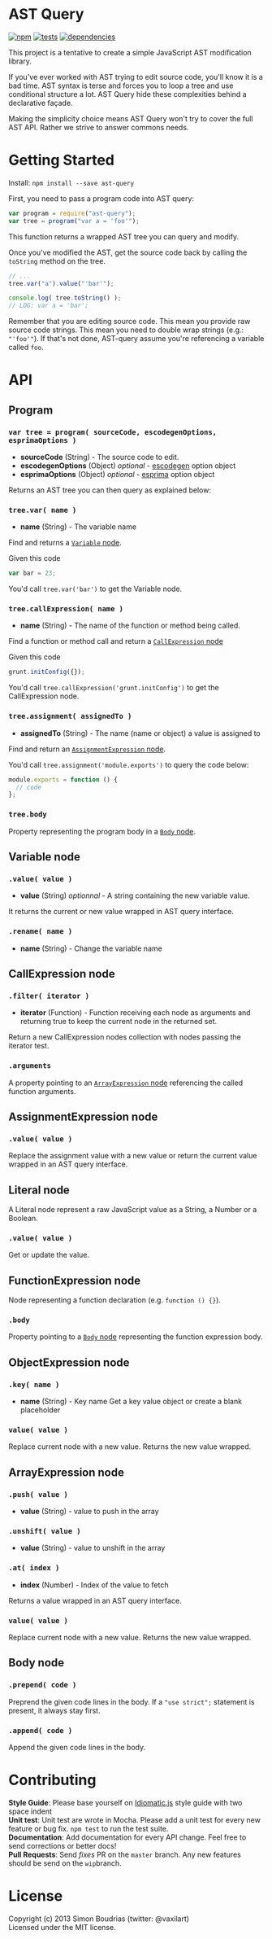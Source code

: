 AST Query
================

[![npm](https://badge.fury.io/js/ast-query.svg)](http://badge.fury.io/js/ast-query) [![tests](https://travis-ci.org/SBoudrias/AST-query.svg?branch=master)](http://travis-ci.org/SBoudrias/AST-query) [![dependencies](https://david-dm.org/SBoudrias/AST-query.svg?theme=shields.io)](https://david-dm.org/SBoudrias/AST-query)


This project is a tentative to create a simple JavaScript AST modification library.

If you've ever worked with AST trying to edit source code, you'll know it is a bad time. AST syntax is terse and forces you to loop a tree and use conditional structure a lot. AST Query hide these complexities behind a declarative façade.

Making the simplicity choice means AST Query won't try to cover the full AST API. Rather we strive to answer commons needs.


Getting Started
================

Install: `npm install --save ast-query`

First, you need to pass a program code into AST query:

``` javascript
var program = require("ast-query");
var tree = program("var a = 'foo'");
```

This function returns a wrapped AST tree you can query and modify.

Once you've modified the AST, get the source code back by calling the `toString` method on the tree.

``` javascript
// ...
tree.var("a").value("'bar'");

console.log( tree.toString() );
// LOG: var a = 'bar';
```

Remember that you are editing source code. This mean you provide raw source code strings. This mean you need to double wrap strings (e.g.: `"'foo'"`). If that's not done, AST-query assume you're referencing a variable called `foo`.


API
================

Program
----------------

### `var tree = program( sourceCode, escodegenOptions, esprimaOptions )`
- **sourceCode** (String) - The source code to edit.
- **escodegenOptions** (Object) _optional_ - [escodegen](https://github.com/Constellation/escodegen) option object
- **esprimaOptions** (Object) _optional_ - [esprima](http://esprima.org/doc) option object

Returns an AST tree you can then query as explained below:

### `tree.var( name )`
- **name** (String) - The variable name

Find and returns a [`Variable` node](#variable-node).

Given this code

``` js
var bar = 23;
```

You'd call `tree.var('bar')` to get the Variable node.

### `tree.callExpression( name )`
- **name** (String) - The name of the function or method being called.

Find a function or method call and return a [`CallExpression` node](#callexpression-node)

Given this code

```js
grunt.initConfig({});
```

You'd call `tree.callExpression('grunt.initConfig')` to get the CallExpression node.

### `tree.assignment( assignedTo )`
- **assignedTo** (String) - The name (name or object) a value is assigned to

Find and return an [`AssignmentExpression` node](#assignmentexpression-node).

You'd call `tree.assignment('module.exports')` to query the code below:

```js
module.exports = function () {
  // code
};
```

### `tree.body`

Property representing the program body in a [`Body` node](#body-node).

Variable node
-----------------

### `.value( value )`
- **value** (String) _optionnal_ - A string containing the new variable value.

It returns the current or new value wrapped in AST query interface.

### `.rename( name )`
- **name** (String) - Change the variable name

CallExpression node
--------------------

### `.filter( iterator )`
- **iterator** (Function) - Function receiving each node as arguments and returning true to keep the current node in the returned set.

Return a new CallExpression nodes collection with nodes passing the iterator test.

### `.arguments`

A property pointing to an [`ArrayExpression` node](#arrayexpression-node) referencing the called function arguments.

AssignmentExpression node
--------------------

### `.value( value )`

Replace the assignment value with a new value or return the current value wrapped in an AST query interface.

Literal node
--------------------

A Literal node represent a raw JavaScript value as a String, a Number or a Boolean.

### `.value( value )`

Get or update the value.

FunctionExpression node
-------------------

Node representing a function declaration (e.g. `function () {}`).

### `.body`

Property pointing to a [`Body` node](#body-node) representing the function expression body.

ObjectExpression node
-------------------

### `.key( name )`
- **name** (String) - Key name
Get a key value object or create a blank placeholder

### `value( value )`

Replace current node with a new value. Returns the new value wrapped.

ArrayExpression node
-------------------

### `.push( value )`
- **value** (String) - value to push in the array

### `.unshift( value )`
- **value** (String) - value to unshift in the array

### `.at( index )`
- **index** (Number) - Index of the value to fetch

Returns a value wrapped in an AST query interface.

### `value( value )`

Replace current node with a new value. Returns the new value wrapped.

Body node
-------------------

### `.prepend( code )`

Preprend the given code lines in the body. If a `"use strict";` statement is present, it always stay first.

### `.append( code )`

Append the given code lines in the body.

Contributing
=====================

**Style Guide**: Please base yourself on [Idiomatic.js](https://github.com/rwldrn/idiomatic.js)
style guide with two space indent  
**Unit test**: Unit test are wrote in Mocha. Please add a unit test for every new feature
or bug fix. `npm test` to run the test suite.  
**Documentation**: Add documentation for every API change. Feel free to send corrections
or better docs!  
**Pull Requests**: Send _fixes_ PR on the `master` branch. Any new features should be send
on the `wip`branch.


License
=====================

Copyright (c) 2013 Simon Boudrias (twitter: @vaxilart)  
Licensed under the MIT license.
